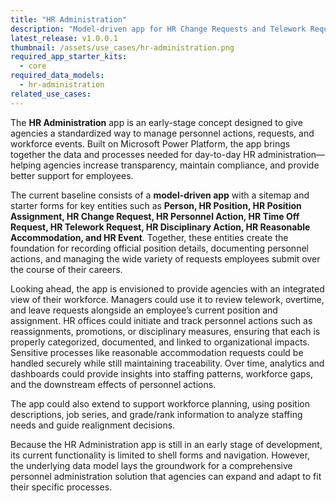 ```yaml
---
title: "HR Administration"
description: "Model-driven app for HR Change Requests and Telework Requests; includes admin tables and Process Template integration."
latest_release: v1.0.0.1
thumbnail: /assets/use_cases/hr-administration.png
required_app_starter_kits:
  - core
required_data_models:
  - hr-administration
related_use_cases:
---
```


The **HR Administration** app is an early-stage concept designed to give agencies a standardized way to manage personnel actions, requests, and workforce events. Built on Microsoft Power Platform, the app brings together the data and processes needed for day-to-day HR administration—helping agencies increase transparency, maintain compliance, and provide better support for employees.

The current baseline consists of a **model-driven app** with a sitemap and starter forms for key entities such as **Person, HR Position, HR Position Assignment, HR Change Request, HR Personnel Action, HR Time Off Request, HR Telework Request, HR Disciplinary Action, HR Reasonable Accommodation, and HR Event**. Together, these entities create the foundation for recording official position details, documenting personnel actions, and managing the wide variety of requests employees submit over the course of their careers.

Looking ahead, the app is envisioned to provide agencies with an integrated view of their workforce. Managers could use it to review telework, overtime, and leave requests alongside an employee’s current position and assignment. HR offices could initiate and track personnel actions such as reassignments, promotions, or disciplinary measures, ensuring that each is properly categorized, documented, and linked to organizational impacts. Sensitive processes like reasonable accommodation requests could be handled securely while still maintaining traceability. Over time, analytics and dashboards could provide insights into staffing patterns, workforce gaps, and the downstream effects of personnel actions.

The app could also extend to support workforce planning, using position descriptions, job series, and grade/rank information to analyze staffing needs and guide realignment decisions.

Because the HR Administration app is still in an early stage of development, its current functionality is limited to shell forms and navigation. However, the underlying data model lays the groundwork for a comprehensive personnel administration solution that agencies can expand and adapt to fit their specific processes.
